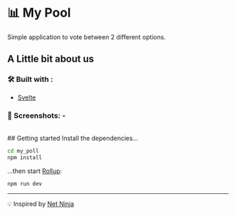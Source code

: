 
# 📊 My Pool
Simple application to vote between 2 different options.

## A Little bit about us
### 🛠️ Built with :
- [Svelte](https://svelte.dev/)
### ️🌃 Screenshots: -

<br />
## Getting started
Install the dependencies...

```bash
cd my_poll
npm install
```

...then start [Rollup](https://rollupjs.org):

```bash
npm run dev
```

---

💡 Inspired by [Net Ninja](https://www.youtube.com/watch?v=zojEMeQGGHs&list=PL4cUxeGkcC9hlbrVO_2QFVqVPhlZmz7tO)

